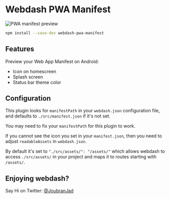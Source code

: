 # Webdash PWA Manifest

![PWA manifest preview](https://i.imgur.com/deqEgn7.png)

```bash
npm install --save-dev webdash-pwa-manifest
```

## Features

Preview your Web App Manifest on Android:

* Icon on homescreen
* Splash screen
* Status bar theme color

## Configuration

This plugin looks for `manifestPath` in your `webdash.json` configuration file, and defaults to `./src/manifest.json` if it's not set.

You may need to fix your `manifestPath` for this plugin to work.

If you cannot see the icon you set in your `manifest.json`, then you need to adjust `readableAssets` in `webdash.json`.

By default it's set to `"./src/assets/": "/assets/"` which allows webdash to access `./src/assets/` in your project and maps it to routes starting with `/assets/`.

## Enjoying webdash?

Say Hi on Twitter: [@JoubranJad](https://twitter.com/JoubranJad)
